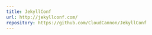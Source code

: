 ```yaml
---
title: JekyllConf
url: http://jekyllconf.com/
repository: https://github.com/CloudCannon/JekyllConf
---
```

